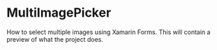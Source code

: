 # MultiImagePicker
How to select multiple images using Xamarin Forms. This will contain a preview of what the project does.
